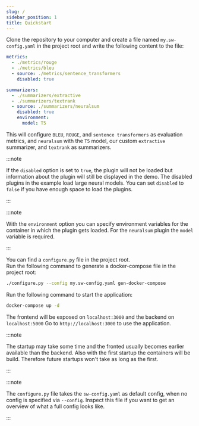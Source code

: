 ```yaml
---
slug: /
sidebar_position: 1
title: Quickstart
---
```


Clone the repository to your computer and create a file named `my.sw-config.yaml` in the project root and write the following content to the file:

```yaml
metrics:
  - ./metrics/rouge
  - ./metrics/bleu
  - source: ./metrics/sentence_transformers
    disabled: true

summarizers:
  - ./summarizers/extractive
  - ./summarizers/textrank
  - source: ./summarizers/neuralsum
    disabled: true
    environment:
      model: T5
```

This will configure `BLEU`, `ROUGE`, and `sentence transformers` as evaluation metrics, and `neuralsum` with the `T5` model, our custom `extractive` summarizer, and `textrank` as summarizers.

:::note

If the `disabled` option is set to `true`, the plugin will not be loaded but information about the plugin will still be displayed in the demo.
The disabled plugins in the example load large neural models. You can set `disabled` to `false` if you have enough space to load the plugins.

:::

:::note

With the `environment` option you can specify environment variables for the container in which the plugin gets loaded.
For the `neuralsum` plugin the `model` variable is required.

:::

You can find a `configure.py` file in the project root.  
Run the following command to generate a docker-compose file in the project root:

```bash
./configure.py --config my.sw-config.yaml gen-docker-compose
```

Run the following command to start the application:

```bash
docker-compose up -d
```

The frontend will be exposed on `localhost:3000` and the backend on `localhost:5000`
Go to `http://localhost:3000` to use the application.

:::note

The startup may take some time and the fronted usually becomes earlier available than the backend.
Also with the first startup the containers will be build.
Therefore future startups won't take as long as the first.

:::

:::note

The `configure.py` file takes the `sw-config.yaml` as default config, when no config is specified via `--config`.
Inspect this file if you want to get an overview of what a full config looks like.

:::
